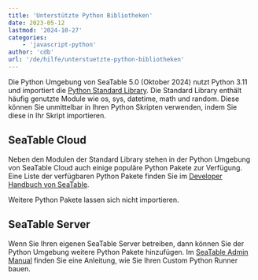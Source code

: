 ```yaml
---
title: 'Unterstützte Python Bibliotheken'
date: 2023-05-12
lastmod: '2024-10-27'
categories:
    - 'javascript-python'
author: 'cdb'
url: '/de/hilfe/unterstuetzte-python-bibliotheken'
---
```


Die Python Umgebung von SeaTable 5.0 (Oktober 2024) nutzt Python 3.11 und importiert die [Python Standard Library](https://docs.python.org/3.11/library/index.html). Die Standard Library enthält häufig genutzte Module wie os, sys, datetime, math und random. Diese können Sie unmittelbar in Ihren Python Skripten verwenden, indem Sie diese in Ihr Skript importieren.

## SeaTable Cloud

Neben den Modulen der Standard Library stehen in der Python Umgebung von SeaTable Cloud auch einige populäre Python Pakete zur Verfügung. Eine Liste der verfügbaren Python Pakete finden Sie im [Developer Handbuch von SeaTable](https://developer.seatable.com/scripts/python/common_questions/#list-of-libraries-supported-in-the-cloud-environment).

Weitere Python Pakete lassen sich nicht importieren.

## SeaTable Server

Wenn Sie Ihren eigenen SeaTable Server betreiben, dann können Sie der Python Umgebung weitere Python Pakete hinzufügen. Im [SeaTable Admin Manual](https://admin.seatable.com/installation/advanced/python-pipeline-custom-python-runner/) finden Sie eine Anleitung, wie Sie Ihren Custom Python Runner bauen.
